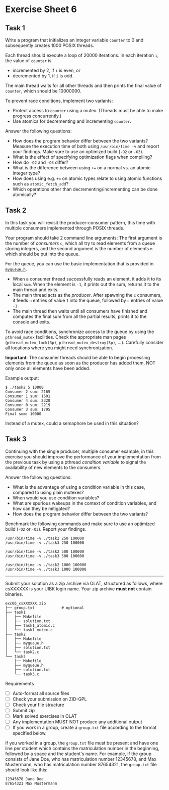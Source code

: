 # Exercise Sheet 6

## Task 1

Write a program that initializes an integer variable `counter` to 0 and subsequently creates 1000 POSIX threads.

Each thread should execute a loop of 20000 iterations. In each iteration `i`, the value of `counter` is
  - incremented by 2, if `i` is even, or
  - decremented by 1, if `i` is odd.
  
The main thread waits for all other threads and then prints the final value of `counter`, which should be 10000000.

To prevent race conditions, implement two variants:

- Protect access to `counter` using a mutex. (Threads must be able to make progress concurrently.)
- Use atomics for decrementing and incrementing `counter`.

Answer the following questions:

- How does the program behavior differ between the two variants? Measure the execution time of both using `/usr/bin/time -v` and report your findings. Make sure to use an optimized build (`-O2` or `-O3`).
- What is the effect of specifying optimization flags when compiling?
- How do `-O2` and `-O3` differ?
- What is the difference between using `+=` on a normal vs. an atomic integer type?
- How does using e.g. `+=` on atomic types relate to using atomic functions such as `atomic_fetch_add`?
- Which operations other than decrementing/incrementing can be done atomically?

## Task 2

In this task you will revisit the producer-consumer pattern, this time with multiple consumers implemented through POSIX threads.

Your program should take 2 command line arguments: The first argument is the number of _consumers_ `c`, which all try to read elements from a queue storing integers, and the second argument is the number of elements `n` which should be put into the queue.

For the queue, you can use the basic implementation that is provided in [`myqueue.h`](task2/myqueue.h).

- When a consumer thread successfully reads an element, it adds it to its local `sum`.
  When the element is `-1`, it prints out the sum, returns it to the main thread and exits.
- The main thread acts as the _producer_.
  After spawning the `c` consumers, it feeds `n` entries of value `1` into the queue, followed by `c` entries of value `-1`.
- The main thread then waits until all consumers have finished and computes the final sum from all the partial results, prints it to the console and exits.

To avoid race conditions, synchronize access to the queue by using the `pthread_mutex` facilities.
Check the appropriate man pages (`pthread_mutex_lock(3p)`, `pthread_mutex_destroy(3p)`, ...).
Carefully consider all locations where you might need synchronization.

**Important**: The consumer threads should be able to begin processing elements from the queue as soon as the producer has added them, NOT only once all elements have been added.

Example output:

```text
$ ./task2 5 10000
Consumer 2 sum: 2165
Consumer 1 sum: 1501
Consumer 4 sum: 2320
Consumer 0 sum: 2219
Consumer 3 sum: 1795
Final sum: 10000
```

Instead of a mutex, could a semaphore be used in this situation?

## Task 3

Continuing with the single producer, multiple consumer example, in this exercise you should improve the performance of your implementation from the previous task by using a pthread _condition variable_ to signal the availability of new elements to the consumers.

Answer the following questions:

- What is the advantage of using a condition variable in this case, compared to using plain mutexes?
- When would you use condition variables?
- What are spurious wakeups in the context of condition variables, and how can they be mitigated?
- How does the program behavior differ between the two variants?

Benchmark the following commands and make sure to use an optimized build (`-O2` or `-O3`). Report your findings.

```text
/usr/bin/time -v ./task2 250 100000
/usr/bin/time -v ./task3 250 100000

/usr/bin/time -v ./task2 500 100000
/usr/bin/time -v ./task3 500 100000

/usr/bin/time -v ./task2 1000 100000
/usr/bin/time -v ./task3 1000 100000
```

---

Submit your solution as a zip archive via OLAT, structured as follows, where csXXXXXX is your UIBK login name. Your zip archive **must not** contain binaries.

```text
exc06_csXXXXXX.zip
├── group.txt            # optional
├── task1
│   ├── Makefile
│   ├── solution.txt
│   ├── task1_atomic.c
│   └── task1_mutex.c
├── task2
│   ├── Makefile
│   ├── myqueue.h
│   ├── solution.txt
│   └── task2.c
└── task3
    ├── Makefile
    ├── myqueue.h
    ├── solution.txt
    └── task3.c
```

Requirements

- [ ] Auto-format all source files
- [ ] Check your submission on ZID-GPL
- [ ] Check your file structure
- [ ] Submit zip
- [ ] Mark solved exercises in OLAT
- [ ] Any implementation MUST NOT produce any additional output
- [ ] If you work in a group, create a `group.txt` file according to the format specified below.

If you worked in a group, the `group.txt` file must be present
and have one line per student which contains the matriculation number
in the beginning, followed by a space and the student's name.
For example, if the group consists of Jane Doe,
who has matriculation number 12345678,
and Max Mustermann, who has matriculation number 87654321,
the `group.txt` file should look like this:

```text
12345678 Jane Doe
87654321 Max Mustermann
```
